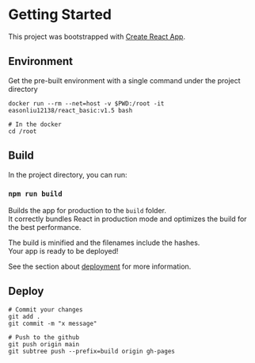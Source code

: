 # Getting Started

This project was bootstrapped with [Create React App](https://github.com/facebook/create-react-app).

## Environment

Get the pre-built environment with a single command under the project directory

```
docker run --rm --net=host -v $PWD:/root -it easonliu12138/react_basic:v1.5 bash

# In the docker
cd /root
```

## Build

In the project directory, you can run:

### `npm run build`

Builds the app for production to the `build` folder.\
It correctly bundles React in production mode and optimizes the build for the best performance.

The build is minified and the filenames include the hashes.\
Your app is ready to be deployed!

See the section about [deployment](https://facebook.github.io/create-react-app/docs/deployment) for more information.

## Deploy
```
# Commit your changes
git add .
git commit -m "x message"

# Push to the github
git push origin main
git subtree push --prefix=build origin gh-pages
```
